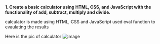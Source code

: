 **1. Create a basic calculator using HTML, CSS, and JavaScript with the functionality of add, 
subtract, multiply and divide.**

calculator is made using HTML, CSS and JavaScript 
used eval function to evaulating the results 

Here is the pic of calculator
![image](https://github.com/Hemanth097/CloudVandana-assignment/assets/64942691/bf188c94-3d31-4625-bc0f-a34bfa495d90)
